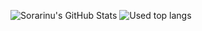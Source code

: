 ![Sorarinu's GitHub Stats](https://github-readme-stats.vercel.app/api?username=Sorarinu&show_icons=true&theme=dracula)
![Used top langs](https://github-readme-stats.vercel.app/api/top-langs/?username=Sorarinu&theme=dracula)

